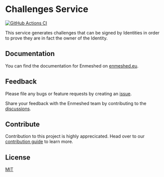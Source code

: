 # Challenges Service

[![GitHub Actions CI](https://github.com/nmshd/bkb-challenges/workflows/Publish/badge.svg)](https://github.com/nmshd/bkb-challenges/actions?query=workflow%3APublish)

This service generates challenges that can be signed by Identities in order to prove they are in fact the owner of the Identity.

## Documentation

You can find the documentation for Enmeshed on [enmeshed.eu](https://enmeshed.eu).

## Feedback

Please file any bugs or feature requests by creating an [issue](https://github.com/nmshd/feedback/issues).

Share your feedback with the Enmeshed team by contributing to the [discussions](https://github.com/nmshd/feedback/discussions).

## Contribute

Contribution to this project is highly apprecicated. Head over to our [contribution guide](https://github.com/nmshd/.github/blob/main/CONTRIBUTING.md) to learn more.

## License

[MIT](LICENSE)
